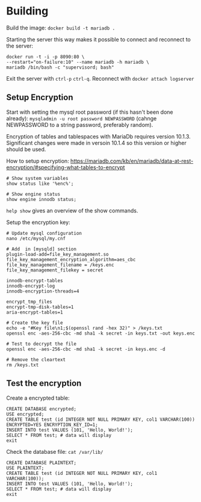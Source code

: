 Building
=======

Build the image: `docker build -t mariadb .`

Starting the server this way makes it possible to connect and reconnect to the
server:

    docker run -t -i -p 8090:80 \
    --restart="on-failure:10" --name mariadb -h mariadb \
    mariadb /bin/bash -c "supervisord; bash"

Exit the server with `ctrl-p` `ctrl-q`. Reconnect with `docker attach logserver`


Setup Encryption
---------------

Start with setting the mysql root password (if this hasn't been done already):
`mysqladmin -u root password NEWPASSWORD` (cahnge NEWPASSWORD to a string password, preferably random).

Encryption of tables and tablespaces with MariaDb requires version 10.1.3. Significant changes 
were made in versoin 10.1.4 so this version or higher should be used.

How to setup encryption: https://mariadb.com/kb/en/mariadb/data-at-rest-encryption/#specifying-what-tables-to-encrypt

```
# Show system variables
show status like '%enc%';

# Show engine status
show engine innodb status;
```

`help show` gives an overview of the show commands.

Setup the encryption key:

```
# Update mysql configuration
nano /etc/mysql/my.cnf

# Add  in [mysqld] section
plugin-load-add=file_key_management.so
file_key_management_encryption_algorithm=aes_cbc
file_key_management_filename = /keys.enc
file_key_management_filekey = secret

innodb-encrypt-tables
innodb-encrypt-log
innodb-encryption-threads=4

encrypt_tmp_files
encrypt-tmp-disk-tables=1
aria-encrypt-tables=1

# Create the key file
echo -e "#Key file\n1;$(openssl rand -hex 32)" > /keys.txt
openssl enc -aes-256-cbc -md sha1 -k secret -in keys.txt -out keys.enc

# Test to decrypt the file
openssl enc -aes-256-cbc -md sha1 -k secret -in keys.enc -d

# Remove the cleartext
rm /keys.txt
```



Test the encryption
-------------------

Create a encrypted table:

```
CREATE DATABASE encrypted; 
USE encrypted; 
CREATE TABLE test (id INTEGER NOT NULL PRIMARY KEY, col1 VARCHAR(100)) ENCRYPTED=YES ENCRYPTION_KEY_ID=1; 
INSERT INTO test VALUES (101, 'Hello, World!'); 
SELECT * FROM test; # data will display 
exit
```

Check the database file: `cat /var/lib/`


```
CREATE DATABASE PLAINTEXT;
USE PLAINTEXT;
CREATE TABLE test (id INTEGER NOT NULL PRIMARY KEY, col1 VARCHAR(100));
INSERT INTO test VALUES (101, 'Hello, World!');
SELECT * FROM test; # data will display
exit
```
